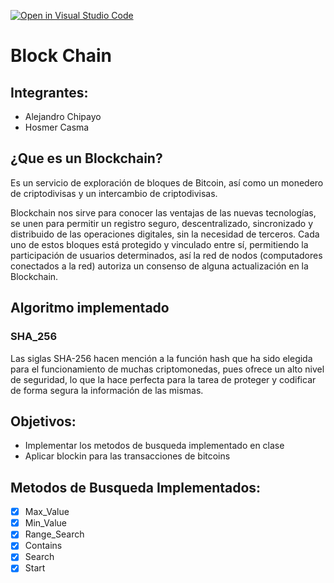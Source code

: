 [![Open in Visual Studio Code](https://classroom.github.com/assets/open-in-vscode-c66648af7eb3fe8bc4f294546bfd86ef473780cde1dea487d3c4ff354943c9ae.svg)](https://classroom.github.com/online_ide?assignment_repo_id=10056455&assignment_repo_type=AssignmentRepo)
# **Block Chain**
## Integrantes:

- Alejandro Chipayo
- Hosmer Casma
## ¿Que es un Blockchain?
Es un servicio de exploración de bloques de Bitcoin, así como un monedero de criptodivisas y un intercambio de criptodivisas.

Blockchain nos sirve para conocer las ventajas de las nuevas tecnologías, se unen para permitir un registro seguro, descentralizado, sincronizado y distribuido de las operaciones digitales, sin la necesidad de terceros. Cada uno de estos bloques está protegido y vinculado entre sí, permitiendo la participación de usuarios determinados, así la red de nodos (computadores conectados a la red) autoriza un consenso de alguna actualización en la Blockchain.
## Algoritmo implementado
### SHA_256
Las siglas SHA-256 hacen mención a la función hash que ha sido elegida para el funcionamiento de muchas criptomonedas, pues ofrece un alto nivel de seguridad, lo que la hace perfecta para la tarea de proteger y codificar de forma segura la información de las mismas.
## Objetivos:
- Implementar los metodos de busqueda implementado en clase
- Aplicar blockin para las transacciones de bitcoins
## Metodos de Busqueda Implementados:
- [x] Max_Value
- [x] Min_Value
- [x] Range_Search
- [x] Contains
- [x] Search
- [x] Start
